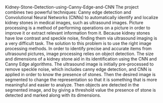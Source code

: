 Kidney-Stone-Detection-using-Canny-Edge-and-CNN
The project combines two powerful techniques: Canny edge detection and Convolutional Neural Networks (CNNs) to automatically identify and localize kidney stones in medical images, such as ultrasound images.
Picture processing is a method of performing operations on a picture in order to improve it or extract relevant information from it. Because kidney stones have low contrast and speckle noise, finding them via ultrasound imaging is a very difficult task. The solution to this problem is to use the right image processing methods. In order to identify precise and accurate items from ultrasound pictures, image processing relies on object detection. The size and dimensions of a kidney stone aid in its identification using the CNN and Canny Edge algorithms. The ultrasound image is initially pre-processed to remove speckle noise, which includes canny edge detection, and CNN is applied in order to know the presence of stones. Then the desired image is segmented to change the representation so that it is something that is more meaningful and easier to analyze. Then objects are detected in the segmented image, and by giving a threshold value the presence of stone is detected and marked along with its dimensions.
